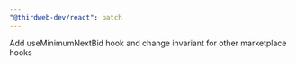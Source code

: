 ```yaml
---
"@thirdweb-dev/react": patch
---
```


Add useMinimumNextBid hook and change invariant for other marketplace hooks
